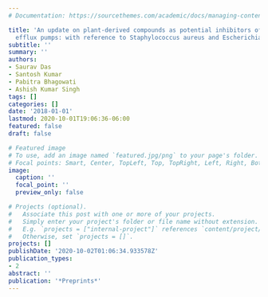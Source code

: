 ```yaml
---
# Documentation: https://sourcethemes.com/academic/docs/managing-content/

title: 'An update on plant-derived compounds as potential inhibitors of the bacterial
  efflux pumps: with reference to Staphylococcus aureus and Escherichia coli'
subtitle: ''
summary: ''
authors:
- Saurav Das
- Santosh Kumar
- Pabitra Bhagowati
- Ashish Kumar Singh
tags: []
categories: []
date: '2018-01-01'
lastmod: 2020-10-01T19:06:36-06:00
featured: false
draft: false

# Featured image
# To use, add an image named `featured.jpg/png` to your page's folder.
# Focal points: Smart, Center, TopLeft, Top, TopRight, Left, Right, BottomLeft, Bottom, BottomRight.
image:
  caption: ''
  focal_point: ''
  preview_only: false

# Projects (optional).
#   Associate this post with one or more of your projects.
#   Simply enter your project's folder or file name without extension.
#   E.g. `projects = ["internal-project"]` references `content/project/deep-learning/index.md`.
#   Otherwise, set `projects = []`.
projects: []
publishDate: '2020-10-02T01:06:34.933578Z'
publication_types:
- 2
abstract: ''
publication: '*Preprints*'
---
```

